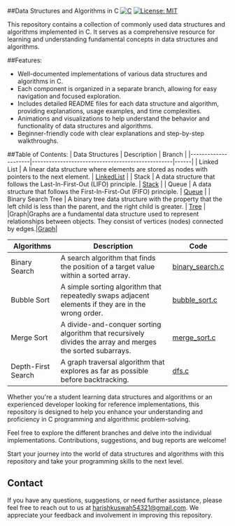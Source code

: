 ##Data Structures and Algorithms in C
[![C](https://img.shields.io/badge/language-C-blue.svg)](https://en.wikipedia.org/wiki/C_(programming_language))  [![License: MIT](https://img.shields.io/badge/License-MIT-gre.svg)](https://opensource.org/licenses/MIT)

This repository contains a collection of commonly used data structures and algorithms implemented in C. It serves as a comprehensive resource for learning and understanding fundamental concepts in data structures and algorithms.

##Features:
- Well-documented implementations of various data structures and algorithms in C.
- Each component is organized in a separate branch, allowing for easy navigation and focused exploration.
- Includes detailed README files for each data structure and algorithm, providing explanations, usage examples, and time complexities.
- Animations and visualizations to help understand the behavior and functionality of data structures and algorithms.
- Beginner-friendly code with clear explanations and step-by-step walkthroughs.

##Table of Contents:
| Data Structures     | Description                                      | Branch |
|---------------------|--------------------------------------------------|------|
| Linked List         | A linear data structure where elements are stored as nodes with pointers to the next element. | [LinkedList](src/data_structures/linked_list.c) |
| Stack               | A data structure that follows the Last-In-First-Out (LIFO) principle. | [Stack](src/data_structures/stack.c) |
| Queue               | A data structure that follows the First-In-First-Out (FIFO) principle. | [Queue](src/data_structures/queue.c) |
| Binary Search Tree  | A binary tree data structure with the property that the left child is less than the parent, and the right child is greater. | [Tree](src/data_structures/binary_search_tree.c) |
|Graph|Graphs are a fundamental data structure used to represent relationships between objects. They consist of vertices (nodes) connected by edges.|[Graph](src/)|

| Algorithms          | Description                                      | Code |
|---------------------|--------------------------------------------------|------|
| Binary Search       | A search algorithm that finds the position of a target value within a sorted array. | [binary_search.c](src/algorithms/binary_search.c) |
| Bubble Sort         | A simple sorting algorithm that repeatedly swaps adjacent elements if they are in the wrong order. | [bubble_sort.c](src/algorithms/bubble_sort.c) |
| Merge Sort          | A divide-and-conquer sorting algorithm that recursively divides the array and merges the sorted subarrays. | [merge_sort.c](src/algorithms/merge_sort.c) |
| Depth-First Search  | A graph traversal algorithm that explores as far as possible before backtracking. | [dfs.c](src/algorithms/dfs.c) |

Whether you're a student learning data structures and algorithms or an experienced developer looking for reference implementations, this repository is designed to help you enhance your understanding and proficiency in C programming and algorithmic problem-solving.

Feel free to explore the different branches and delve into the individual implementations. Contributions, suggestions, and bug reports are welcome!

Start your journey into the world of data structures and algorithms with this repository and take your programming skills to the next level.

## Contact

If you have any questions, suggestions, or need further assistance, please feel free to reach out to us at harishkuswah54321@gmail.com. 
We appreciate your feedback and involvement in improving this repository.


